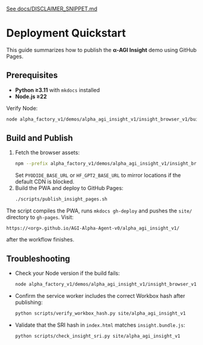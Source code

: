 [See docs/DISCLAIMER_SNIPPET.md](DISCLAIMER_SNIPPET.md)

# Deployment Quickstart

This guide summarizes how to publish the **α‑AGI Insight** demo using GitHub Pages.

## Prerequisites

- **Python ≥3.11** with `mkdocs` installed
- **Node.js ≥22**

Verify Node:

```bash
node alpha_factory_v1/demos/alpha_agi_insight_v1/insight_browser_v1/build/version_check.js
```

## Build and Publish

1. Fetch the browser assets:
   ```bash
   npm --prefix alpha_factory_v1/demos/alpha_agi_insight_v1/insight_browser_v1 run fetch-assets
   ```
   Set `PYODIDE_BASE_URL` or `HF_GPT2_BASE_URL` to mirror locations if the default CDN is blocked.
2. Build the PWA and deploy to GitHub Pages:
   ```bash
   ./scripts/publish_insight_pages.sh
   ```

The script compiles the PWA, runs `mkdocs gh-deploy` and pushes the `site/` directory to `gh-pages`.
Visit:

```
https://<org>.github.io/AGI-Alpha-Agent-v0/alpha_agi_insight_v1/
```

after the workflow finishes.

## Troubleshooting

- Check your Node version if the build fails:
  ```bash
  node alpha_factory_v1/demos/alpha_agi_insight_v1/insight_browser_v1/build/version_check.js
  ```
- Confirm the service worker includes the correct Workbox hash after publishing:
  ```bash
  python scripts/verify_workbox_hash.py site/alpha_agi_insight_v1
  ```
- Validate that the SRI hash in `index.html` matches `insight.bundle.js`:
  ```bash
  python scripts/check_insight_sri.py site/alpha_agi_insight_v1
  ```
